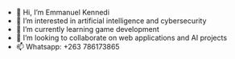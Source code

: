 - 👋 Hi, I’m Emmanuel Kennedi
- 👀 I’m interested in artificial intelligence and cybersecurity
- 🌱 I’m currently learning game development
- 💞️ I’m looking to collaborate on web applications and AI projects
- 📫 Whatsapp: +263 786173865

<!---
collision3316/collision3316 is a ✨ special ✨ repository because its `README.md` (this file) appears on your GitHub profile.
You can click the Preview link to take a look at your changes.
--->
